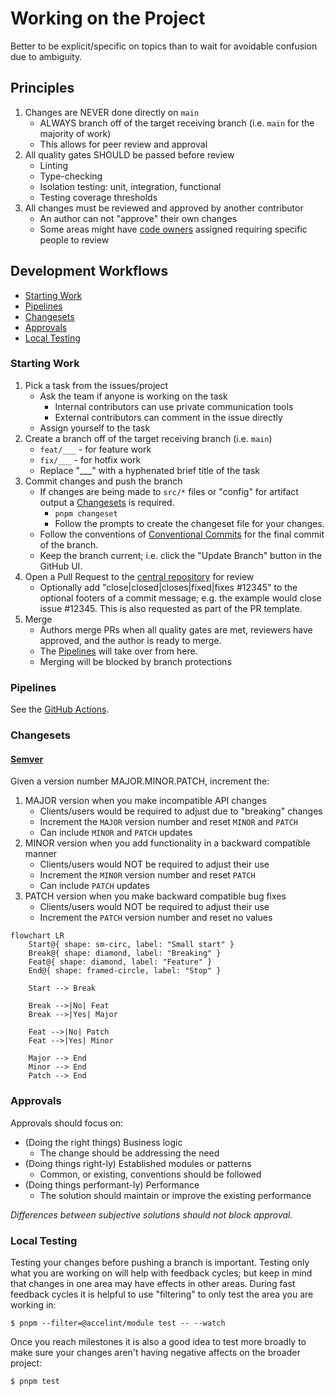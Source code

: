 # Working on the Project

Better to be explicit/specific on topics than to wait for avoidable confusion due to ambiguity.

## Principles

1. Changes are NEVER done directly on `main`
    - ALWAYS branch off of the target receiving branch (i.e. `main` for the majority of work)
    - This allows for peer review and approval
2. All quality gates SHOULD be passed before review
    - Linting
    - Type-checking
    - Isolation testing: unit, integration, functional
    - Testing coverage thresholds
3. All changes must be reviewed and approved by another contributor
    - An author can not "approve" their own changes
    - Some areas might have [code owners](../.github/CODEOWNERS.md) assigned requiring specific people to review

## Development Workflows

- [Starting Work](#starting-work)
- [Pipelines](#pipelines)
- [Changesets](#changesets)
- [Approvals](#approvals)
- [Local Testing](#local-testing)

### Starting Work

1. Pick a task from the issues/project
    - Ask the team if anyone is working on the task
        - Internal contributors can use private communication tools
        - External contributors can comment in the issue directly
    - Assign yourself to the task
2. Create a branch off of the target receiving branch (i.e. `main`)
    - `feat/___` - for feature work
    - `fix/___` - for hotfix work
    - Replace "___" with a hyphenated brief title of the task
3. Commit changes and push the branch
    - If changes are being made to `src/*` files or "config" for artifact output a [Changesets](#changesets) is required.
        - `pnpm changeset`
        - Follow the prompts to create the changeset file for your changes.
    - Follow the conventions of [Conventional Commits](https://www.conventionalcommits.org/en/v1.0.0/) for the final commit of the branch.
    - Keep the branch current; i.e. click the "Update Branch" button in the GitHub UI.
4. Open a Pull Request to the [central repository](github.com/gohypergiant/standard-toolkit) for review
    - Optionally add "close|closed|closes|fixed|fixes #12345" to the optional footers of a commit message; e.g. the example would close issue #12345. This is also requested as part of the PR template.
5. Merge
    - Authors merge PRs when all quality gates are met, reviewers have approved, and the author is ready to merge.
    - The [Pipelines](#pipelines) will take over from here.
    - Merging will be blocked by branch protections

### Pipelines

See the [GitHub Actions](../.github/workflows/).

### Changesets

#### [Semver](https://semver.org/)

Given a version number MAJOR.MINOR.PATCH, increment the:

1. MAJOR version when you make incompatible API changes
    - Clients/users would be required to adjust due to "breaking" changes
    - Increment the `MAJOR` version number and reset `MINOR` and `PATCH`
    - Can include `MINOR` and `PATCH` updates
2. MINOR version when you add functionality in a backward compatible manner
    - Clients/users would NOT be required to adjust their use
    - Increment the `MINOR` version number and reset `PATCH`
    - Can include `PATCH` updates
3. PATCH version when you make backward compatible bug fixes
    - Clients/users would NOT be required to adjust their use
    - Increment the `PATCH` version number and reset no values

```mermaid
flowchart LR
    Start@{ shape: sm-circ, label: "Small start" }
    Break@{ shape: diamond, label: "Breaking" }
    Feat@{ shape: diamond, label: "Feature" }
    End@{ shape: framed-circle, label: "Stop" }

    Start --> Break

    Break -->|No| Feat
    Break -->|Yes| Major

    Feat -->|No| Patch
    Feat -->|Yes| Minor

    Major --> End
    Minor --> End
    Patch --> End
```

### Approvals

Approvals should focus on:

- (Doing the right things) Business logic
  - The change should be addressing the need
- (Doing things right-ly) Established modules or patterns
  - Common, or existing, conventions should be followed
- (Doing things performant-ly) Performance
  - The solution should maintain or improve the existing performance

*Differences between subjective solutions should not block approval.*

### Local Testing

Testing your changes before pushing a branch is important. Testing only what you are working on will help with feedback cycles; but keep in mind that changes in one area may have effects in other areas. During fast feedback cycles it is helpful to use "filtering" to only test the area you are working in:

```$ pnpm --filter=@accelint/module test -- --watch```

Once you reach milestones it is also a good idea to test more broadly to make sure your changes aren't having negative affects on the broader project:

```$ pnpm test```
